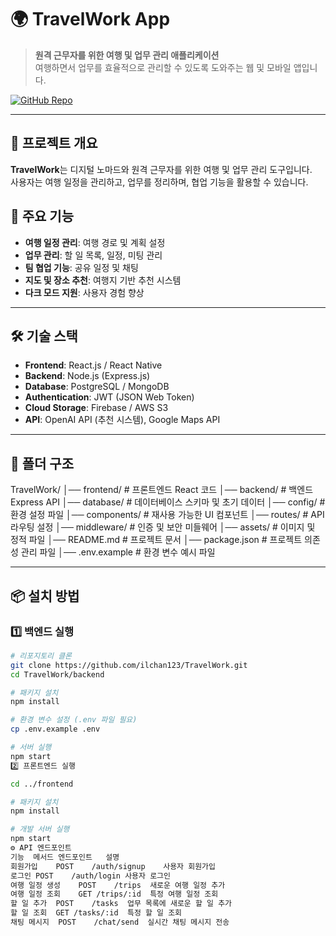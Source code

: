 # 🌍 TravelWork App

> **원격 근무자를 위한 여행 및 업무 관리 애플리케이션**  
> 여행하면서 업무를 효율적으로 관리할 수 있도록 도와주는 웹 및 모바일 앱입니다.

[![GitHub Repo](https://img.shields.io/badge/GitHub-TravelWork-blue?style=flat&logo=github)](https://github.com/ilchan123/TravelWork)

---

## 📌 프로젝트 개요
**TravelWork**는 디지털 노마드와 원격 근무자를 위한 여행 및 업무 관리 도구입니다.  
사용자는 여행 일정을 관리하고, 업무를 정리하며, 협업 기능을 활용할 수 있습니다.

## 🚀 주요 기능
- **여행 일정 관리**: 여행 경로 및 계획 설정
- **업무 관리**: 할 일 목록, 일정, 미팅 관리
- **팀 협업 기능**: 공유 일정 및 채팅
- **지도 및 장소 추천**: 여행지 기반 추천 시스템
- **다크 모드 지원**: 사용자 경험 향상

---

## 🛠 기술 스택
- **Frontend**: React.js / React Native  
- **Backend**: Node.js (Express.js)  
- **Database**: PostgreSQL / MongoDB  
- **Authentication**: JWT (JSON Web Token)  
- **Cloud Storage**: Firebase / AWS S3  
- **API**: OpenAI API (추천 시스템), Google Maps API  

---

## 📂 폴더 구조
TravelWork/ 
│── frontend/ # 프론트엔드 React 코드 
│── backend/ # 백엔드 Express API
│── database/ # 데이터베이스 스키마 및 초기 데이터
│── config/ # 환경 설정 파일 
│── components/ # 재사용 가능한 UI 컴포넌트
│── routes/ # API 라우팅 설정 
│── middleware/ # 인증 및 보안 미들웨어 
│── assets/ # 이미지 및 정적 파일
│── README.md # 프로젝트 문서
│── package.json # 프로젝트 의존성 관리 파일
│── .env.example # 환경 변수 예시 파일

---

## 📦 설치 방법
### 1️⃣ 백엔드 실행
```bash
# 리포지토리 클론
git clone https://github.com/ilchan123/TravelWork.git
cd TravelWork/backend

# 패키지 설치
npm install

# 환경 변수 설정 (.env 파일 필요)
cp .env.example .env

# 서버 실행
npm start
2️⃣ 프론트엔드 실행

cd ../frontend

# 패키지 설치
npm install

# 개발 서버 실행
npm start
⚙️ API 엔드포인트
기능	메서드	엔드포인트	설명
회원가입	POST	/auth/signup	사용자 회원가입
로그인	POST	/auth/login	사용자 로그인
여행 일정 생성	POST	/trips	새로운 여행 일정 추가
여행 일정 조회	GET	/trips/:id	특정 여행 일정 조회
할 일 추가	POST	/tasks	업무 목록에 새로운 할 일 추가
할 일 조회	GET	/tasks/:id	특정 할 일 조회
채팅 메시지	POST	/chat/send	실시간 채팅 메시지 전송
